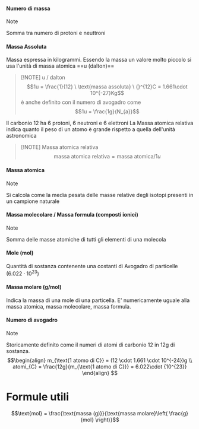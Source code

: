 #### Numero di massa

> [!NOTE] 
> Somma tra numero di protoni e neuttroni




#### Massa Assoluta
Massa espressa in kilogrammi.
Essendo la massa un valore molto piccolo si usa l'unità di massa atomica ==u (dalton)== 

> [!NOTE] u / dalton
> $$1u = \frac{1}{12} \ \text{massa assoluta} \ {}^{12}C = 1.661\cdot 10^{-27}Kg$$
> è anche definito con il numero di avogadro come $$1u = \frac{1g}{N_{a}}$$

Il carbonio 12 ha 6 protoni, 6 neutroni e 6 elettroni
La Massa atomica relativa indica quanto il peso di un atomo è grande rispetto a quella dell'unità astronomica

> [!NOTE] Massa atomica relativa
> $$\text{massa atomica relativa} = \text{massa atomica} / 1u$$


#### Massa atomica

> [!NOTE]
> Si calcola come la media pesata delle masse relative degli isotopi presenti in un campione naturale

#### Massa molecolare / Massa formula (composti ionici)

> [!NOTE] 
> Somma delle masse atomiche di tutti gli elementi di una molecola


#### Mole (mol)
Quantità di sostanza contenente una costanti di Avogadro di particelle ($6.022 \cdot 10^{23}$)

#### Massa molare (g/mol)
Indica la massa di una mole di una particella.
E' numericamente uguale alla massa atomica, massa molecolare, massa formula.

#### Numero di avogadro

> [!NOTE]
> Storicamente definito come il numeri di atomi di carbonio 12 in 12g di sostanza.
> $$\begin{align}
m_{\text{1 atomo di C}} = (12 \cdot 1.661 \cdot 10^{-24})g \\
atomi_{C} = \frac{12g}{m_{\text{1 atomo di C}}} = 6.022\cdot {10^{23}} 
\end{align}
$$



# Formule utili
$$\text{mol} = \frac{\text{massa (g)}}{\text{massa molare}\left( \frac{g}{mol} \right)}$$
